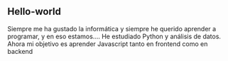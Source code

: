 ## Hello-world
Siempre me ha gustado la informática y siempre he querido aprender a programar, y en eso estamos....
He estudiado Python y análisis de datos.
Ahora mi objetivo es aprender Javascript tanto en frontend como en backend
